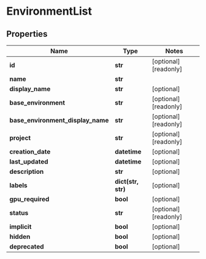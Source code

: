 # EnvironmentList

## Properties
Name | Type | Notes
------------ | ------------- | -------------
**id** | **str** | [optional] [readonly]
**name** | **str** |
**display_name** | **str** | [optional]
**base_environment** | **str** | [optional] [readonly]
**base_environment_display_name** | **str** | [optional] [readonly]
**project** | **str** | [optional] [readonly]
**creation_date** | **datetime** | [optional]
**last_updated** | **datetime** | [optional]
**description** | **str** | [optional]
**labels** | **dict(str, str)** | [optional]
**gpu_required** | **bool** | [optional]
**status** | **str** | [optional] [readonly]
**implicit** | **bool** | [optional]
**hidden** | **bool** | [optional]
**deprecated** | **bool** | [optional]


